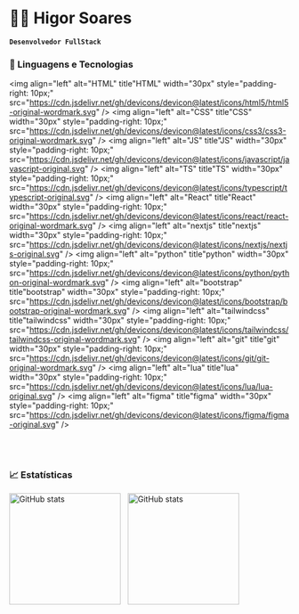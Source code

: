 # 👨‍💻 Higor Soares

**`Desenvolvedor FullStack`**

### 🤖 Linguagens e Tecnologias

<img 
  align="left"
  alt="HTML"
  title"HTML"
  width="30px"
  style="padding-right: 10px;"
  src="https://cdn.jsdelivr.net/gh/devicons/devicon@latest/icons/html5/html5-original-wordmark.svg" 
  />
  <img 
    align="left"
    alt="CSS"
    title"CSS"
    width="30px"
    style="padding-right: 10px;"
    src="https://cdn.jsdelivr.net/gh/devicons/devicon@latest/icons/css3/css3-original-wordmark.svg" 
    />
  <img 
    align="left"
    alt="JS"
    title"JS"
    width="30px"
    style="padding-right: 10px;"
    src="https://cdn.jsdelivr.net/gh/devicons/devicon@latest/icons/javascript/javascript-original.svg" 
    />
  <img 
    align="left"
    alt="TS"
    title"TS"
    width="30px"
    style="padding-right: 10px;"
    src="https://cdn.jsdelivr.net/gh/devicons/devicon@latest/icons/typescript/typescript-original.svg" 
    />
  <img 
    align="left"
    alt="React"
    title"React"
    width="30px"
    style="padding-right: 10px;"
    src="https://cdn.jsdelivr.net/gh/devicons/devicon@latest/icons/react/react-original-wordmark.svg" 
    />
  <img 
    align="left"
    alt="nextjs"
    title"nextjs"
    width="30px"
    style="padding-right: 10px;"
    src="https://cdn.jsdelivr.net/gh/devicons/devicon@latest/icons/nextjs/nextjs-original.svg" 
    />
  <img 
    align="left"
    alt="python"
    title"python"
    width="30px"
    style="padding-right: 10px;"
    src="https://cdn.jsdelivr.net/gh/devicons/devicon@latest/icons/python/python-original-wordmark.svg" 
    />
  <img 
    align="left"
    alt="bootstrap"
    title"bootstrap"
    width="30px"
    style="padding-right: 10px;"
    src="https://cdn.jsdelivr.net/gh/devicons/devicon@latest/icons/bootstrap/bootstrap-original-wordmark.svg" 
    />
  <img 
    align="left"
    alt="tailwindcss"
    title"tailwindcss"
    width="30px"
    style="padding-right: 10px;"
    src="https://cdn.jsdelivr.net/gh/devicons/devicon@latest/icons/tailwindcss/tailwindcss-original-wordmark.svg" 
    />
  <img 
    align="left"
    alt="git"
    title"git"
    width="30px"
    style="padding-right: 10px;"
    src="https://cdn.jsdelivr.net/gh/devicons/devicon@latest/icons/git/git-original-wordmark.svg" 
    />
  <img 
    align="left"
    alt="lua"
    title"lua"
    width="30px"
    style="padding-right: 10px;"
    src="https://cdn.jsdelivr.net/gh/devicons/devicon@latest/icons/lua/lua-original.svg" 
    />
  <img 
    align="left"
    alt="figma"
    title"figma"
    width="30px"
    style="padding-right: 10px;"
    src="https://cdn.jsdelivr.net/gh/devicons/devicon@latest/icons/figma/figma-original.svg" 
    />
          
  <br/>      
  <br/>

  ### 📈 Estatísticas

  <img
    align="left"
    alt="GitHub stats"
    height="200"
    style="padding-right: 10px;"
    src="https://github-readme-stats.vercel.app/api?username=gamerhsfdm&show_icons=true&theme=tokyonight&include_all_commits=true&locale=pt-br"
    />

  <img
    align="left"
    alt="GitHub stats"
    height="200"
    style="padding-right: 10px;"
    src="https://github-readme-stats.vercel.app/api/top-langs/?username=gamerhsfdm&theme=tokyonight&layout=compact&custom_title=Tecnologias&langs_count=9"
    />
          
          
          
